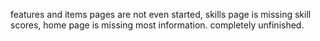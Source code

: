 features and items pages are not even started, skills page is missing skill scores, home page is missing most information. completely unfinished.
